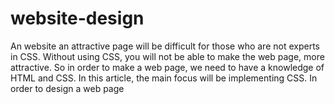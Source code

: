 # website-design
An website an attractive page will be difficult for those who are not experts in CSS. Without using CSS, you will not be able to make the web page, more attractive. So in order to make a web page, we need to have a knowledge of HTML and CSS. In this article, the main focus will be implementing CSS. In order to design a web page 
